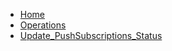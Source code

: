 <!-- docs/Update_PushSubscriptionStatus/_sidebar.md -->

* [Home](/)
* [Operations](/op/)
* [Update_PushSubscriptions_Status](/op/Update_PushSubscriptions_Status/)